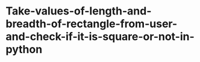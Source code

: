 # Take-values-of-length-and-breadth-of-rectangle-from-user-and-check-if-it-is-square-or-not-in-python